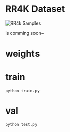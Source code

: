 # RR4K Dataset
![RR4k Samples](.img/rr4k_samples.png)

is comming soon~

# weights

# train
    python train.py
# val
    python test.py
